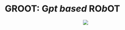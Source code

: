  # GROOT: G***pt based*** RO***b***OT
<p align="center"><img src ="https://hips.hearstapps.com/digitalspyuk.cdnds.net/17/11/1489667130-baby-groot-switches-guardians-of-the-galaxy-vol-2.jpg?crop=1xw:0.9907952871870398xh;center,top&resize=400:*"></p>

